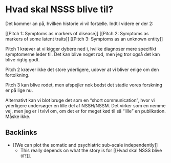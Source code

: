# Hvad skal NSSS blive til?
Det kommer an på, hvilken historie vi vil fortælle. Indtil videre er der 2:

[[Pitch 1: Symptoms as markers of disease]]
[[Pitch 2: Symptoms as markers of some latent traits]]
[[Pitch 3: Symptoms as an unknown entity]]

Pitch 1 kræver at vi kigger dybere ned i, hvilke diagnoser mere specifikt symptomerne leder til. Det kan blive noget rod, men jeg tror også det kan blive rigtig godt.

Pitch 2 kræver ikke det store yderligere, udover at vi bliver enige om den fortolkning. 

Pitch 3 kan blive rodet, men afspejler nok bedst det stadie vores forskning er på lige nu.

Alternativt kan vi blot bruge det som en “short communication”, hvor vi yderligere undersøger en lille del af NSSH/NSSM. Det virker som en nemme vej, men jeg er i tvivl om, om det er for meget kød til så “lille” en publikation. Måske ikke.

## Backlinks
* [[We can plot the somatic and psychiatric sub-scale independently]]
	* This really depends on what the story is for [[Hvad skal NSSS blive til?]]. 

<!-- #p2 -->


<!-- #service -->


<!-- #service -->

<!-- {BearID:67D6D8A4-F0CC-4A41-9C18-3824A9D3CD34-13409-0000154FB14734A2} -->

